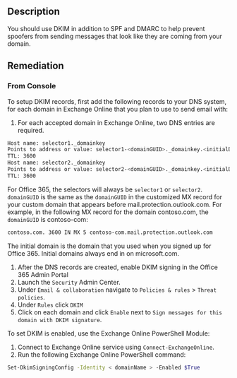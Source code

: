## Description

You should use DKIM in addition to SPF and DMARC to help prevent spoofers from sending messages that look like they are coming from your domain.

## Remediation

### From Console

To setup DKIM records, first add the following records to your DNS system, for each domain in Exchange Online that you plan to use to send email with:

1. For each accepted domain in Exchange Online, two DNS entries are required.

```bash
Host name: selector1._domainkey
Points to address or value: selector1-<domainGUID>._domainkey.<initialDomain>
TTL: 3600
Host name: selector2._domainkey
Points to address or value: selector2-<domainGUID>._domainkey.<initialDomain>
TTL: 3600
```

For Office 365, the selectors will always be `selector1` or `selector2`. `domainGUID` is the same as the `domainGUID` in the customized MX record for your custom domain that appears before mail.protection.outlook.com. For example, in the following MX record for the domain contoso.com, the `domainGUID` is contoso-com:

```bash
contoso.com. 3600 IN MX 5 contoso-com.mail.protection.outlook.com
```

The initial domain is the domain that you used when you signed up for Office 365. Initial domains always end in on microsoft.com.

1. After the DNS records are created, enable DKIM signing in the Office 365 Admin Portal
2. Launch the `Security` Admin Center.
3. Under `Email & collaboration` navigate to `Policies & rules` > `Threat policies`.
4. Under `Rules` click `DKIM`
5. Click on each domain and click `Enable` next to `Sign messages for this domain with DKIM signature`.

To set DKIM is enabled, use the Exchange Online PowerShell Module:

1. Connect to Exchange Online service using `Connect-ExchangeOnline`.
2. Run the following Exchange Online PowerShell command:

```bash
Set-DkimSigningConfig -Identity < domainName > -Enabled $True
```
